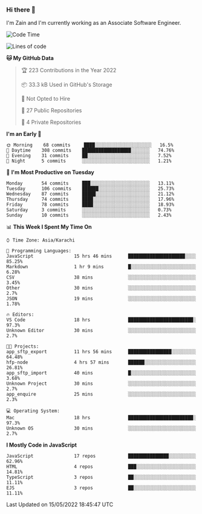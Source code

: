 ### Hi there 👋

I'm Zain and I'm currently working as an Associate Software Engineer.

<!--START_SECTION:waka-->
![Code Time](http://img.shields.io/badge/Code%20Time-0%20secs-blue)

![Lines of code](https://img.shields.io/badge/From%20Hello%20World%20I%27ve%20Written-3%20Million%20lines%20of%20code-blue)

**🐱 My GitHub Data** 

> 🏆 223 Contributions in the Year 2022
 > 
> 📦 33.3 kB Used in GitHub's Storage 
 > 
> 🚫 Not Opted to Hire
 > 
> 📜 27 Public Repositories 
 > 
> 🔑 4 Private Repositories  
 > 
**I'm an Early 🐤** 

```text
🌞 Morning    68 commits     ████░░░░░░░░░░░░░░░░░░░░░   16.5% 
🌆 Daytime    308 commits    ██████████████████░░░░░░░   74.76% 
🌃 Evening    31 commits     ██░░░░░░░░░░░░░░░░░░░░░░░   7.52% 
🌙 Night      5 commits      ░░░░░░░░░░░░░░░░░░░░░░░░░   1.21%

```
📅 **I'm Most Productive on Tuesday** 

```text
Monday       54 commits     ███░░░░░░░░░░░░░░░░░░░░░░   13.11% 
Tuesday      106 commits    ██████░░░░░░░░░░░░░░░░░░░   25.73% 
Wednesday    87 commits     █████░░░░░░░░░░░░░░░░░░░░   21.12% 
Thursday     74 commits     ████░░░░░░░░░░░░░░░░░░░░░   17.96% 
Friday       78 commits     ████░░░░░░░░░░░░░░░░░░░░░   18.93% 
Saturday     3 commits      ░░░░░░░░░░░░░░░░░░░░░░░░░   0.73% 
Sunday       10 commits     ░░░░░░░░░░░░░░░░░░░░░░░░░   2.43%

```


📊 **This Week I Spent My Time On** 

```text
⌚︎ Time Zone: Asia/Karachi

💬 Programming Languages: 
JavaScript               15 hrs 46 mins      █████████████████████░░░░   85.25% 
Markdown                 1 hr 9 mins         █░░░░░░░░░░░░░░░░░░░░░░░░   6.28% 
CSV                      38 mins             ░░░░░░░░░░░░░░░░░░░░░░░░░   3.45% 
Other                    30 mins             ░░░░░░░░░░░░░░░░░░░░░░░░░   2.7% 
JSON                     19 mins             ░░░░░░░░░░░░░░░░░░░░░░░░░   1.78%

🔥 Editors: 
VS Code                  18 hrs              ████████████████████████░   97.3% 
Unknown Editor           30 mins             ░░░░░░░░░░░░░░░░░░░░░░░░░   2.7%

🐱‍💻 Projects: 
app_sftp_export          11 hrs 56 mins      ████████████████░░░░░░░░░   64.48% 
hfp-node                 4 hrs 57 mins       ██████░░░░░░░░░░░░░░░░░░░   26.81% 
app_sftp_import          40 mins             █░░░░░░░░░░░░░░░░░░░░░░░░   3.68% 
Unknown Project          30 mins             ░░░░░░░░░░░░░░░░░░░░░░░░░   2.7% 
app_enquire              25 mins             ░░░░░░░░░░░░░░░░░░░░░░░░░   2.3%

💻 Operating System: 
Mac                      18 hrs              ████████████████████████░   97.3% 
Unknown OS               30 mins             ░░░░░░░░░░░░░░░░░░░░░░░░░   2.7%

```

**I Mostly Code in JavaScript** 

```text
JavaScript               17 repos            ███████████████░░░░░░░░░░   62.96% 
HTML                     4 repos             ███░░░░░░░░░░░░░░░░░░░░░░   14.81% 
TypeScript               3 repos             ██░░░░░░░░░░░░░░░░░░░░░░░   11.11% 
EJS                      3 repos             ██░░░░░░░░░░░░░░░░░░░░░░░   11.11%

```



 Last Updated on 15/05/2022 18:45:47 UTC
<!--END_SECTION:waka-->

<!--
**ZainAmjad68/ZainAmjad68** is a ✨ _special_ ✨ repository because its `README.md` (this file) appears on your GitHub profile.

Here are some ideas to get you started:

- 🔭 I’m currently working on ...
- 🌱 I’m currently learning ...
- 👯 I’m looking to collaborate on ...
- 🤔 I’m looking for help with ...
- 💬 Ask me about ...
- 📫 How to reach me: ...
- 😄 Pronouns: ...
- ⚡ Fun fact: ...
-->
